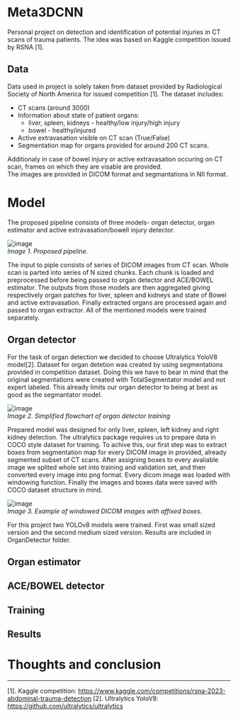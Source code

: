 # Meta3DCNN

Personal project on detection and identification of potential injuries in CT scans of trauma patients. The idea was based on Kaggle competition issued by RSNA [1].
## Data
Data used in project is solely taken from dataset provided by Radiological Society of North America for issued competition [1]. The dataset includes: 
- CT scans (around 3000)
- Information about state of patient organs:
  - liver, spleen, kidneys - healthy/low injury/high injury
  - bowel - healthy/injured
- Active extravasation visible on CT scan (True/False)
- Segmentation map for organs provided for around 200 CT scans.

Additionaly in case of bowel injury or active extravasation occuring on CT scan, frames on which they are visable are provided.  
The images are provided in DICOM format and segmantations in NII format.

# Model
The proposed pipeline consists of three models- organ detector, organ estimator and active extravasation/bowell injury detector.  
  
![image](https://github.com/Benu13/Meta3DCNN/assets/39136856/5bb846ad-ea01-4356-828f-5e75ddb9dbab)  
*Image 1. Proposed pipeline.*
  
The input to piple consists of series of DICOM images from CT scan. Whole scan is parted into series of N sized chunks. Each chunk is loaded and preprocessed before being passed to organ detector and ACE/BOWEL estimator.
The outputs from those models are then aggregated giving respectively organ patches for liver, spleen and kidneys and state of Bowel and active extravasation. Finally extracted organs are processed again and passed to organ extractor. All of the mentioned models were trained separately. 

## Organ detector
For the task of organ detection we decided to choose Ultralytics YoloV8 model[2]. Dataset for organ detetion was created by using segmentations provided in competition dataset. Doing this we have to bear in mind that 
the original segmentations were created with TotalSegmentator model and not expert labeled. This already limits our organ detector to being at best as good as the segmantator model.  
  
![image](https://github.com/Benu13/Meta3DCNN/assets/39136856/109d069e-4aeb-4013-a3ad-1f2b3cbd6760)  
*Image 2. Simplified flowchart of organ detector training*  
  
Prepared model was designed for only liver, spleen, left kidney and right kidney detection. The ultralytics package requires us to prepare data in COCO style dataset for training. To achive this, our first step was to
extract boxes from segmentation map for every DICOM image in provided, already segmented subset of CT scans. After assigning boxes to every avaliable image we splited whole set into training and validation set, and then converted every image into png format. Every dicom image was loaded with windowing function. Finally the images and boxes data were saved with COCO dataset structure in mind.  
  
![image](https://github.com/Benu13/Meta3DCNN/assets/39136856/cccc6ec9-0840-4093-b418-1643402e33a2)  
*Image 3. Example of windowed DICOM images with affixed boxes.*  

For this project two YOLOv8 models were trained. First was small sized version and the second medium sized version. Results are included in OrganDetector folder. 

## Organ estimator

## ACE/BOWEL detector

## Training

## Results

# Thoughts and conclusion
---
[1]. Kaggle competition: https://www.kaggle.com/competitions/rsna-2023-abdominal-trauma-detection
[2]. Ultralytics YoloV8: https://github.com/ultralytics/ultralytics
